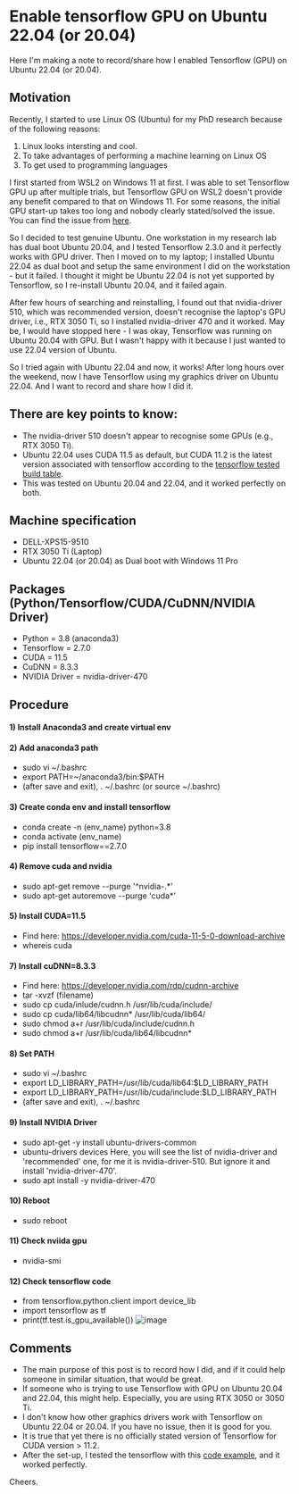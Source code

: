 # Enable tensorflow GPU on Ubuntu 22.04 (or 20.04)

Here I'm making a note to record/share how I enabled Tensorflow (GPU) on Ubuntu 22.04 (or 20.04).

## Motivation
Recently, I started to use Linux OS (Ubuntu) for my PhD research because of the following reasons:
1) Linux looks intersting and cool.
2) To take advantages of performing a machine learning on Linux OS
3) To get used to programming languages

I first started from WSL2 on Windows 11 at first. I was able to set Tensorflow GPU up after multiple trials, but Tensorflow GPU on WSL2 doesn't provide any benefit compared to that on Windows 11. For some reasons, the initial GPU start-up takes too long and nobody clearly stated/solved the issue. You can find the issue from [here](https://github.com/tensorflow/tensorflow/issues/55067).

So I decided to test genuine Ubuntu. One workstation in my research lab has dual boot Ubuntu 20.04, and I tested Tensorflow 2.3.0 and it perfectly works with GPU driver. Then I moved on to my laptop; I installed Ubuntu 22.04 as dual boot and setup the same environment I did on the workstation - but it failed. I thought it might be Ubuntu 22.04 is not yet supported by Tensorflow, so I re-install Ubuntu 20.04, and it failed again.

After few hours of searching and reinstalling, I found out that nvidia-driver 510, which was recommended version, doesn't recognise the laptop's GPU driver, i.e., RTX 3050 Ti, so I installed nvidia-driver 470 and it worked. May be, I would have stopped here - I was okay, Tensorflow was running on Ubuntu 20.04 with GPU. But I wasn't happy with it because I just wanted to use 22.04 version of Ubuntu.

So I tried again with Ubuntu 22.04 and now, it works! After long hours over the weekend, now I have Tensorflow using my graphics driver on Ubuntu 22.04. And I want to record and share how I did it.

## There are key points to know:
- The nvidia-driver 510 doesn't appear to recognise some GPUs (e.g., RTX 3050 Ti).
- Ubuntu 22.04 uses CUDA 11.5 as default, but CUDA 11.2 is the latest version associated with tensorflow according to the [tensorflow tested build table](https://www.tensorflow.org/install/source).
- This was tested on Ubuntu 20.04 and 22.04, and it worked perfectly on both.

## Machine specification
- DELL-XPS15-9510
- RTX 3050 Ti (Laptop)
- Ubuntu 22.04 (or 20.04) as Dual boot with Windows 11 Pro

## Packages (Python/Tensorflow/CUDA/CuDNN/NVIDIA Driver)
- Python = 3.8 (anaconda3)
- Tensorflow = 2.7.0
- CUDA = 11.5
- CuDNN = 8.3.3
- NVIDIA Driver = nvidia-driver-470

## Procedure
#### 1) Install Anaconda3 and create virtual env


#### 2) Add anaconda3 path
- sudo vi ~/.bashrc
- export PATH=~/anaconda3/bin:$PATH
- (after save and exit), . ~/.bashrc (or source ~/.bashrc)


#### 3) Create conda env and install tensorflow
- conda create -n (env_name) python=3.8
- conda activate (env_name)
- pip install tensorflow==2.7.0


#### 4) Remove cuda and nvidia
- sudo apt-get remove --purge '^nvidia-.*'
- sudo apt-get autoremove --purge 'cuda*'


#### 5) Install CUDA=11.5
- Find here: https://developer.nvidia.com/cuda-11-5-0-download-archive
- whereis cuda


#### 7) Install cuDNN=8.3.3
- Find here: https://developer.nvidia.com/rdp/cudnn-archive
- tar -xvzf (filename)
- sudo cp cuda/inlude/cudnn.h /usr/lib/cuda/include/
- sudo cp cuda/lib64/libcudnn* /usr/lib/cuda/lib64/
- sudo chmod a+r /usr/lib/cuda/include/cudnn.h
- sudo chmod a+r /usr/lib/cuda/lib64/libcudnn*


#### 8) Set PATH
- sudo vi ~/.bashrc
- export LD_LIBRARY_PATH=/usr/lib/cuda/lib64:$LD_LIBRARY_PATH
- export LD_LIBRARY_PATH=/usr/lib/cuda/include:$LD_LIBRARY_PATH
- (after save and exit), . ~/.bashrc


#### 9) Install NVIDIA Driver
- sudo apt-get -y install ubuntu-drivers-common
- ubuntu-drivers devices
Here, you will see the list of nvidia-driver and 'recommended' one, for me it is nvidia-driver-510. But ignore it and install 'nvidia-driver-470'.
- sudo apt install -y nvidia-driver-470


#### 10) Reboot
- sudo reboot


#### 11) Check nviida gpu
- nvidia-smi


#### 12) Check tensorflow code
- from tensorflow.python.client import device_lib
- import tensorflow as tf
- print(tf.test.is_gpu_available())
![image](https://user-images.githubusercontent.com/49014051/166185752-f1c50752-5581-4ae7-b03c-ea1b49fa9e96.png)


## Comments
- The main purpose of this post is to record how I did, and if it could help someone in similar situation, that would be great.
- If someone who is trying to use Tensorflow with GPU on Ubuntu 20.04 and 22.04, this might help. Especially, you are using RTX 3050 or 3050 Ti.
- I don't know how other graphics drivers work with Tensorflow on Ubuntu 22.04 or 20.04. If you have no issue, then it is good for you.
- It is true that yet there is no officially stated version of Tensorflow for CUDA version > 11.2.
- After the set-up, I tested the tensorflow with this [code example](https://www.tensorflow.org/tutorials/quickstart/beginner), and it worked perfectly.

Cheers.
